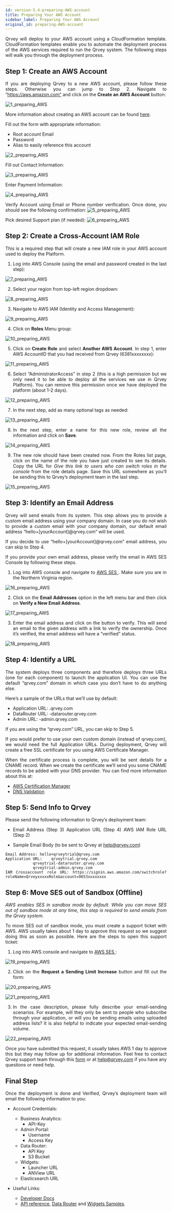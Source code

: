 ```yaml
---
id: version-5.4-preparing-AWS-account
title: Preparing Your AWS Account
sidebar_label: Preparing Your AWS Account
original_id: preparing-AWS-account
---
```


<div style="text-align: justify">

Qrvey will deploy to your AWS account using a CloudFormation template. CloudFormation templates enable you to automate the deployment process of the AWS services required to run the Qrvey system. The following steps will walk you through the deployment process.

## Step 1: Create an AWS Account
If you are deploying Qrvey to a new AWS account, please follow these steps. Otherwise you can jump to Step 2.
Navigate to “https://aws.amazon.com” and click on the **Create an AWS Account** button:

![1_preparing_AWS](https://s3.amazonaws.com/cdn.qrvey.com/documentation_assets/get-started/preparing-aws/aws_prep1.png#thumbnail)

More information about creating an AWS account can be found <a href="https://aws.amazon.com/premiumsupport/knowledge-center/create-and-activate-aws-account/?icmpid=support_rt_kc_articles">here</a>.

Fill out the form with appropriate information:
* Root account Email
* Password
* Alias to easily reference this account

![2_preparing_AWS](https://s3.amazonaws.com/cdn.qrvey.com/documentation_assets/get-started/preparing-aws/aws_prep2.png#thumbnail)


Fill out Contact Information:

![3_preparing_AWS](https://s3.amazonaws.com/cdn.qrvey.com/documentation_assets/get-started/preparing-aws/aws_prep3.png#thumbnail-60)

Enter Payment Information:

![4_preparing_AWS](https://s3.amazonaws.com/cdn.qrvey.com/documentation_assets/get-started/preparing-aws/aws_prep4.png#thumbnail-60)

Verify Account using Email or Phone number verification. Once done, you should see the following confirmation:
![5_preparing_AWS](https://s3.amazonaws.com/cdn.qrvey.com/documentation_assets/get-started/preparing-aws/aws_prep5.png#thumbnail-60)


Pick desired Support plan (if needed):
![6_preparing_AWS](https://s3.amazonaws.com/cdn.qrvey.com/documentation_assets/get-started/preparing-aws/aws_prep6.png#thumbnail)


## Step 2: Create a Cross-Account IAM Role
This is a required step that will create a new IAM role in your AWS account used to deploy the Platform.

1. Log into AWS Console (using the email and password created in the last step):

![7_preparing_AWS](https://s3.amazonaws.com/cdn.qrvey.com/documentation_assets/get-started/preparing-aws/aws_prep7.png#thumbnail)


2. Select your region from top-left region dropdown:

![8_preparing_AWS](https://s3.amazonaws.com/cdn.qrvey.com/documentation_assets/get-started/preparing-aws/aws_prep8.png#thumbnail-60)


3. Navigate to AWS IAM (Identity and Access Management):

![9_preparing_AWS](https://s3.amazonaws.com/cdn.qrvey.com/documentation_assets/get-started/preparing-aws/aws_prep9.png#thumbnail)


4. Click on **Roles** Menu group:

![10_preparing_AWS](https://s3.amazonaws.com/cdn.qrvey.com/documentation_assets/get-started/preparing-aws/aws_prep10.png#thumbnail)

5. Click on **Create Role** and select **Another AWS Account**. In step 1, enter AWS AccountID that you had received from Qrvey (6381xxxxxxxx):

![11_preparing_AWS](https://s3.amazonaws.com/cdn.qrvey.com/documentation_assets/get-started/preparing-aws/aws_prep11.png#thumbnail)

6. Select “AdministratorAccess” in step 2 (this is a high permission but we only need it to be able to deploy all the services we use in Qrvey Platform). You can remove this permission once we have deployed the platform (about 1-2 days).

![12_preparing_AWS](https://s3.amazonaws.com/cdn.qrvey.com/documentation_assets/get-started/preparing-aws/aws_prep12.png#thumbnail)

7. In the next step, add as many optional tags as needed:

![13_preparing_AWS](https://s3.amazonaws.com/cdn.qrvey.com/documentation_assets/get-started/preparing-aws/aws_prep13.png#thumbnail)

8. In the next step, enter a name for this new role, review all the information and click on **Save**.

![14_preparing_AWS](https://s3.amazonaws.com/cdn.qrvey.com/documentation_assets/get-started/preparing-aws/aws_prep14.png#thumbnail)

9. The new role should have been created now. From the Roles list page, click on the name of the role you have just created to see its details. Copy the URL for *Give this link to users who can switch roles in the console* from the role details page. Save this URL somewhere as you’ll be sending this to Qrvey’s deployment team in the last step.

![15_preparing_AWS](https://s3.amazonaws.com/cdn.qrvey.com/documentation_assets/get-started/preparing-aws/aws_prep15.png#thumbnail)

## Step 3: Identify an Email Address
Qrvey will send emails from its system. This step allows you to provide a custom email address using your company domain. In case you do not wish to provide a custom email with your company domain, our default email address “hello+[yourAccount]@qrvey.com” will be used. 

If you decide to use “hello+[yourAccount]@qrvey.com” email address, you can skip to Step 4.

If you provide your own email address, please verify the email in AWS SES Console by following these steps.

1. Log into AWS console and navigate to <a href="https://aws.amazon.com/ses/">AWS SES </a>. Make sure you are in the Northern Virginia region.

![16_preparing_AWS](https://s3.amazonaws.com/cdn.qrvey.com/documentation_assets/get-started/preparing-aws/aws_prep16.png#thumbnail-60)

2. Click on the **Email Addresses** option in the left menu bar and then click on **Verify a New Email Address**.

![17_preparing_AWS](https://s3.amazonaws.com/cdn.qrvey.com/documentation_assets/get-started/preparing-aws/aws_prep17.png#thumbnail-60)

3. Enter the email address and click on the button to verify. This will send an email to the given address with a link to verify the ownership. Once it’s verified, the email address will have a “verified” status.

![18_preparing_AWS](https://s3.amazonaws.com/cdn.qrvey.com/documentation_assets/get-started/preparing-aws/aws_prep18.png#thumbnail-60)

## Step 4: Identify a URL
The system deploys three components and therefore deploys three URLs (one for each component) to launch the application UI. You can use the default “qrvey.com” domain in which case you don’t have to do anything else. 

Here’s a sample of the URLs that we’ll use by default:
* Application URL: .qrvey.com
* DataRouter URL: -datarouter.qrvey.com
* Admin URL: -admin.qrvey.com

If you are using the “qrvey.com” URL, you can skip to 
Step 5.

If you would prefer to use your own custom domain (instead of qrvey.com), we would need the full Application URLs. During deployment, Qrvey will create a free SSL certificate for you using AWS Certificate Manager. 

When the certificate process is complete, you will be sent details for a CNAME record. When we create the certificate we’ll send you some CNAME records to be added with your DNS provider. You can find more information about this at:

* <a href="https://docs.aws.amazon.com/acm/latest/userguide/acm-overview.html">AWS Certification Manager</a> <br>
* <a href="https://docs.aws.amazon.com/acm/latest/userguide/gs-acm-validate-dns.html">DNS Validation</a>

## Step 5: Send Info to Qrvey
Please send the following information to Qrvey’s deployment team:
* Email Address (Step 3) Application URL (Step 4) AWS IAM Role URL (Step 2)

* Sample Email Body (to be sent to Qrvey at help@qrvey.com)

```
Email Address: hello+qrveytrial@qrvey.com 
Application URL:    qrveytrial.qrvey.com
            qrveytrial-datarouter.qrvey.com
            qrveytrial-admin.qrvey.com 
IAM Crossaccount role URL: https://signin.aws.amazon.com/switchrole?roleName=QrveyxxxxxRole&account=9653xxxxxxxx
```

## Step 6: Move SES out of Sandbox (Offline)
*AWS enables SES in sandbox mode by default. While you can move SES out of sandbox mode at any time, this step is required to send emails from the Qrvey system.*

To move SES out of sandbox mode, you must create a support ticket with AWS. AWS usually takes about 1 day to approve this request so we suggest doing this as soon as possible. Here are the steps to open this support ticket: 

1. Log into AWS console and navigate to <a href="http://aws.amazon.com/ses"> AWS SES </a>:

![19_preparing_AWS](https://s3.amazonaws.com/cdn.qrvey.com/documentation_assets/get-started/preparing-aws/aws_prep19.png#thumbnail-60)

2. Click on the **Request a Sending Limit Increase** button and fill out the form:

![20_preparing_AWS](https://s3.amazonaws.com/cdn.qrvey.com/documentation_assets/get-started/preparing-aws/aws_prep20.png#thumbnail)

![21_preparing_AWS](https://s3.amazonaws.com/cdn.qrvey.com/documentation_assets/get-started/preparing-aws/aws_prep21.png#thumbnail)

3. In the case description, please fully describe your email-sending scenarios. For example, will they only be sent to people who subscribe through your application, or will you be sending emails using uploaded address lists? It is also helpful to indicate your expected email-sending volume.

![22_preparing_AWS](https://s3.amazonaws.com/cdn.qrvey.com/documentation_assets/get-started/preparing-aws/aws_prep22.png#thumbnail)

Once you have submitted this request, it usually takes AWS 1 day to approve this but they may follow up for additional information. Feel free to contact Qrvey support team through this <a href="/docs/faqs/ask-us/"> form</a> or at help@qrvey.com if you have any questions or need help.

## Final Step
Once the deployment is done and Verified, Qrvey’s deployment team will email the following information to you:

* Account Credentials:

  * Business Analytics:
    * API-Key
  * Admin Portal:
    * Username
    * Access Key
  * Data Router:
     * API Key
     * S3 Bucket
  * Widgets:
     * Launcher URL
     * ANView URL
  * Elasticsearch URL
* Useful Links:
    * <a href="/docs/docs/get-started/get-started-architecture/">Developer Docs</a>
    * <a href="/docs/embedding/api/api-intro/"> API reference</a>, <a href="/docs/data-router/introduction/data-router-intro/">Data Router</a> and <a href="/docs/embedding/widgets/widget-intro/">Widgets Samples</a>.

